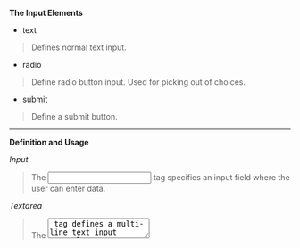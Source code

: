 **The Input Elements**

* text 

>Defines normal text input.

* radio

>Define radio button input. Used for picking out of choices.

* submit

>Define a submit button.

----

**Definition and Usage**

*Input*

>The <input> tag specifies an input field where the user can enter data.

*Textarea*

>The <textarea> tag defines a multi-line text input control.

*Button*

>The <button> tag defines a clickable button.

*Select*

>The <select> element is used to create a drop-down list.

*Option*

>The <option> tag defines an option in a select list.

*optgroup*

>The <optgroup> is used to group related options in a drop-down list.

*Fieldset*

>The <fieldset> tag is used to group related elements in a form.

*Label*

>The <label> tag defines a label for an <input> element.


